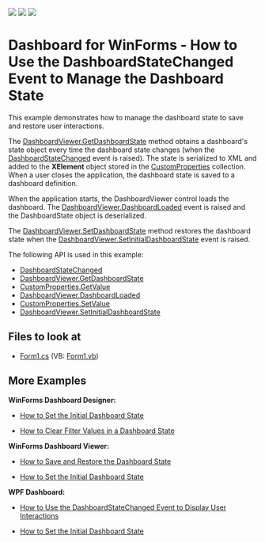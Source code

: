 <!-- default badges list -->
![](https://img.shields.io/endpoint?url=https://codecentral.devexpress.com/api/v1/VersionRange/254371771/20.1.2%2B)
[![](https://img.shields.io/badge/Open_in_DevExpress_Support_Center-FF7200?style=flat-square&logo=DevExpress&logoColor=white)](https://supportcenter.devexpress.com/ticket/details/T901540)
[![](https://img.shields.io/badge/📖_How_to_use_DevExpress_Examples-e9f6fc?style=flat-square)](https://docs.devexpress.com/GeneralInformation/403183)
<!-- default badges end -->

# Dashboard for WinForms - How to Use the DashboardStateChanged Event to Manage the Dashboard State

This example demonstrates how to manage the dashboard state to save and restore user interactions.

The [DashboardViewer.GetDashboardState](https://docs.devexpress.com/Dashboard/DevExpress.DashboardWin.DashboardViewer.GetDashboardState) method obtains a dashboard's state object every time the dashboard state changes (when the [DashboardStateChanged](http://docs.devexpress.com/Dashboard/DevExpress.DashboardWin.DashboardViewer.DashboardStateChanged?v=20.1) event is raised). The state is serialized to XML and added to the **XElement** object stored in the [CustomProperties](https://docs.devexpress.com/Dashboard/DevExpress.DashboardCommon.CustomProperties) collection. When a user closes the application, the dashboard state is saved to a dashboard definition.

When the application starts, the DashboardViewer control loads the dashboard. The [DashboardViewer.DashboardLoaded](https://docs.devexpress.com/Dashboard/DevExpress.DashboardWin.DashboardViewer.DashboardLoaded) event is raised and the DashboardState object is deserialized.

The [DashboardViewer.SetDashboardState](https://docs.devexpress.com/Dashboard/DevExpress.DashboardWin.DashboardViewer.SetDashboardState) method restores the dashboard state when the [DashboardViewer.SetInitialDashboardState](https://docs.devexpress.com/Dashboard/DevExpress.DashboardWin.DashboardViewer.SetInitialDashboardState) event is raised.

The following API is used in this example:
* [DashboardStateChanged](http://docs.devexpress.com/Dashboard/DevExpress.DashboardWin.DashboardViewer.DashboardStateChanged?v=20.1)
* [DashboardViewer.GetDashboardState](https://docs.devexpress.com/Dashboard/DevExpress.DashboardWin.DashboardViewer.GetDashboardState)
* [CustomProperties.GetValue](https://docs.devexpress.com/Dashboard/DevExpress.DashboardCommon.CustomProperties.GetValue(System.String))
* [DashboardViewer.DashboardLoaded](https://docs.devexpress.com/Dashboard/DevExpress.DashboardWin.DashboardViewer.DashboardLoaded)
* [CustomProperties.SetValue](https://docs.devexpress.com/Dashboard/DevExpress.DashboardCommon.CustomProperties.SetValue(System.String-System.String))
* [DashboardViewer.SetInitialDashboardState](https://docs.devexpress.com/Dashboard/DevExpress.DashboardWin.DashboardViewer.SetInitialDashboardState)

<!-- default file list -->
## Files to look at

* [Form1.cs](./CS/WinForms-Dashboard-State-Changed-event/Form1.cs) (VB: [Form1.vb](./VB/WinForms-Dashboard-State-Changed-event/Form1.vb))
<!-- default file list end -->

## More Examples

**WinForms Dashboard Designer:**
- [How to Set the Initial Dashboard State](https://github.com/DevExpress-Examples/winforms-designer-save-and-apply-dashboard-state)

- [How to Clear Filter Values in a Dashboard State](https://github.com/DevExpress-Examples/How-to-Clear-Filter-Values-in-a-Dashboard-State-)

**WinForms Dashboard Viewer:**

- [How to Save and Restore the Dashboard State](https://github.com/DevExpress-Examples/winforms-dashboard-save-restore-dashboard-state)

- [How to Set the Initial Dashboard State](https://github.com/DevExpress-Examples/winforms-viewer-save-and-apply-dashboard-state)

**WPF Dashboard:**

- [How to Use the DashboardStateChanged Event to Display User Interactions](https://github.com/DevExpress-Examples/wpf-dashboard-viewer-DashboardStateChanged-event)

- [How to Set the Initial Dashboard State](https://github.com/DevExpress-Examples/wpf-dashboard-how-to-set-initial-dashboard-state)
